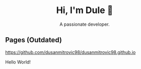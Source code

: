 <h1 align="center">Hi, I'm Dule 👋</h1>

<p align="center">A passionate developer.</p>

## Pages (Outdated)

https://github.com/dusanmitrovic98/dusanmitrovic98.github.io

Hello World!


<!--
<p align="center">
<a href="https://www.buymeacoffee.com/dusanmitrovic98" target="_blank"><img src="https/cdn.buymeacoffee.com/buttons/default-orange.png" alt="Buy Me A Coffee" height="41" width="174"></a>
</p>
-->


<!--
<div style="display: grid; grid-template-columns: repeat(3, 1fr); grid-gap: 5px
">
  <div style="width: 100%; background-color: #f1f1f1; text-align: center;>
    <div style="display: grid; grid-template-columns: repeat(2, 1fr); grid-gap: 5px";>
 
  </div>
  <div style="width: 100%; background-color: #f1f1f1; text-align: center;">
      <div><img src="https://raw.githubusercontent.com/sagar-viradiya/sagar-viradiya/master/resources/banner.png"  width="300" height="150"alt="Hello world" style="padding: 20px;"></div>
      <p style="padding: 20px;"><img src="https://media.giphy.com/media/dWesBcTLavkZuG35MI/giphy.gif" width="300" height="150"  /></p>
  </div>
  <div style="width: 100%; background-color: #f1f1f1; text-align: center; background-color: #0D0F17">
  </div>
</div>
-->

<!--
![Snake animation](https://github.com/thepiyushmalhotra/thepiyushmalhotra/blob/output/github-contribution-grid-snake.svg)
-->
<!--
**dusanmitrovic98/dusanmitrovic98** is a ✨ _special_ ✨ repository because its `README.md` (this file) appears on your GitHub profile.

Here are some ideas to get you started:

- 🔭 I’m currently working on ...
- 🌱 I’m currently learning ...
- 👯 I’m looking to collaborate on ...
- 🤔 I’m looking for help with ...
- 💬 Ask me about ...
- 📫 How to reach me: ...
- 😄 Pronouns: ...
- ⚡ Fun fact: ...
-->
